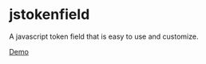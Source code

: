 # jstokenfield
A javascript token field that is easy to use and customize.

<a href="http://lucaslouca.github.io/jstokenfield/">Demo</a>
